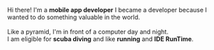 <!-- <p>
  <a href="mailto:leo.algodev@gmail.com" target="_blank"><img src="https://img.shields.io/badge/leo.algodev@gmail.com-EA4335?style=flat-square&logo=Gmail&logoColor=white"/></a> 
  <img src="https://img.shields.io/badge/Swift-FA7343?style=flat-square&logo=Swift&logoColor=white"/> 
  <img src="https://img.shields.io/badge/ReactiveX-B7178C?style=flat-square&logo=ReactiveX&logoColor=white"/> 
  <img src="https://img.shields.io/badge/Firebase-FFCA28?style=flat-square&logo=Firebase&logoColor=black"/>
  <img src="https://img.shields.io/badge/Realm-39477F?style=flat-square&logo=Realm&logoColor=white"/> 
  <img src="https://img.shields.io/badge/Git-F05032?style=flat-square&logo=Git&logoColor=white"/>
  </br>
  <img src="https://img.shields.io/badge/Adobe Illustrator-FFCA28?style=flat-square&logo=Adobeillustrator&logoColor=black"/>
  <img src="https://img.shields.io/badge/Adobe XD-8E44AD?style=flat-square&logo=AdobeXD&logoColor=white"/> 
  <img src="https://img.shields.io/badge/Adobe Premiere Pro-39477F?style=flat-square&logo=AdobePremierePro&logoColor=white"/>
</p> -->


<p> Hi there! I'm a <b>mobile app developer</b>
I became a developer because I wanted to do something valuable in the world.<br/>
<br/> Like a pyramid, I'm in front of a computer day and night.<br/> 
I am eligible for <b>scuba diving</b> and like <b>running</b> and <b>IDE RunTime</b>.<br/>
